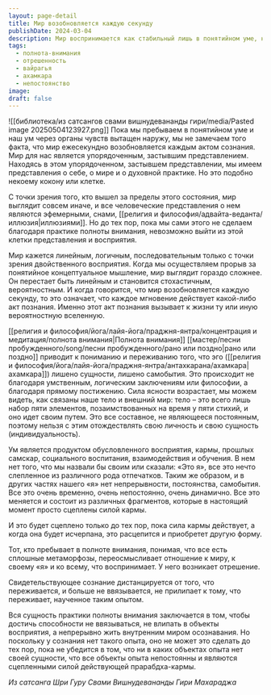 ```yaml
---
layout: page-detail
title: Мир возобновляется каждую секунду
publishDate: 2024-03-04
description: Мир воспринимается как стабильный лишь в понятийном уме, но на самом деле каждое мгновение создаётся новым актом сознания. Прорыв за пределы концепций через полноту внимания раскрывает иллюзорность эго и непостоянство всего существующего. Практика свидетельствующего осознавания ведёт к отрешённости и свободе от отождествления с объектами восприятия.
tags:
  - полнота-внимания
  - отрешенность
  - вайрагья
  - ахамкара
  - непостоянство
image: 
draft: false
---
```

![[библиотека/из сатсангов свами вишнудевананды гири/media/Pasted image 20250504123927.png]]
 Пока мы пребываем в понятийном уме и наш ум через органы чувств вытащен наружу, мы не замечаем того факта, что мир ежесекундно возобновляется каждым актом сознания. Мир для нас является упорядоченным, застывшим представлением. Находясь в этом упорядоченном, застывшем представлении, мы имеем представления о себе, о мире и о духовной практике. Но это подобно некоему кокону или клетке.

 С точки зрения того, кто вышел за пределы этого состояния, мир выглядит совсем иначе, и все человеческие представления о нем являются эфемерными, снами, [[религия и философия/адвайта-веданта/иллюзия|иллюзиями]]. Но до тех пор, пока мы сами этого не сделаем благодаря практике полноты внимания, невозможно выйти из этой клетки представления и восприятия.

 Мир кажется линейным, логичным, последовательным только с точки зрения двойственного восприятия. Когда мы осуществляем прорыв за понятийное концептуальное мышление, мир выглядит гораздо сложнее. Он перестает быть линейным и становится стохастичным, вероятностным. И когда говорится, что мир возобновляется каждую секунду, то это означает, что каждое мгновение действует какой-либо акт познания. Именно этот акт познания вызывает к жизни ту или иную вероятностную вселенную.

 [[религия и философия/йога/лайя-йога/праджня-янтра/концентрация и медитация/полнота внимания|Полнота внимания]] [[мастер/песни пробужденного/song/песни пробужденного/рано или поздно|рано или поздно]] приводит к пониманию и переживанию того, что эго ([[религия и философия/йога/лайя-йога/праджня-янтра/антахкарана/ахамкара|ахамкара]]) лишено сущности, лишено самобытия. Это происходит не благодаря умственным, логическим заключениям или философии, а благодаря прямому постижению. Сила ясности возрастает, мы можем видеть, как связаны наше тело и внешний мир: тело – это всего лишь набор пяти элементов, позаимствованных на время у пяти стихий, и оно идет своим путем. Это все составное, не являющееся постоянным, поэтому нельзя с этим отождествлять свою личность и свою сущность (индивидуальность).

 Ум является продуктом обусловленного восприятия, кармы, прошлых самскар, социального воспитания, взаимодействия и обучения. В нем нет того, что мы назвали бы своим или сказали: «Это я», все это нечто слепленное из различного рода отпечатков. Таким же образом, и в других частях нашего «я» нет непрерывности, постоянства, самобытия. Все это очень временно, очень непостоянно, очень динамично. Все это меняется и состоит из различных фрагментов, которые в настоящий момент просто сцеплены силой кармы.

 И это будет сцеплено только до тех пор, пока сила кармы действует, а когда она будет исчерпана, это расцепится и приобретет другую форму.

 Тот, кто пребывает в полноте внимания, понимая, что все есть сплошные метаморфозы, переосмысливает отношение к миру, к своему «я» и ко всему, что воспринимает. У него возникает отрешение.

 Свидетельствующее сознание дистанцируется от того, что переживается, и больше не ввязывается, не прилипает к тому, что переживает, наученное таким опытом.

  
 Вся сущность практики полноты внимания заключается в том, чтобы достичь способности не ввязываться, не влипать в объекты восприятия, а непрерывно жить внутренним миром осознавания. Но поскольку у сознания нет такого опыта, оно не может это сделать до тех пор, пока не убедится в том, что ни в каких объектах опыта нет своей сущности, что все объекты опыта непостоянны и являются сцепленными силой действующей прарабдха-кармы.

 *Из сатсанга Шри Гуру Свами Вишнудевананды Гири Махараджа*